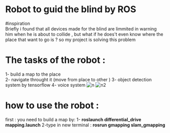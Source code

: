 # Robot to guid the blind by ROS 

#inspiration  
Briefly i found that all devices made for the blind are limmited in warning him when he is about to collide , but what if he does't even know where the place that want to go is ? so my project is solving this problem 


# The tasks of the robot :  
1- build a map to the place   
2- navigate throught it (move from place to other )
3- object detection system by tensorflow
4- voice system 
![n](https://user-images.githubusercontent.com/40636325/91198534-f7195100-e6fc-11ea-8346-5269cbf436c3.png)
![n2](https://user-images.githubusercontent.com/40636325/91198542-f8e31480-e6fc-11ea-8492-9a2dcc890c28.png)


# how to use the robot :  

first : you need to build a map by:
1- **roslaunch differential_drive mapping.launch**
2-type in new terminal : **rosrun gmapping slam_gmapping**

